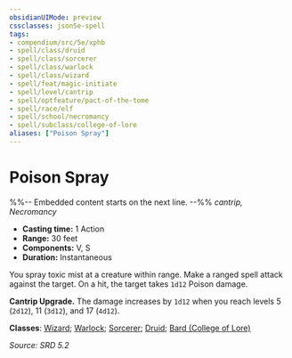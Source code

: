 ```yaml
---
obsidianUIMode: preview
cssclasses: json5e-spell
tags:
- compendium/src/5e/xphb
- spell/class/druid
- spell/class/sorcerer
- spell/class/warlock
- spell/class/wizard
- spell/feat/magic-initiate
- spell/level/cantrip
- spell/optfeature/pact-of-the-tome
- spell/race/elf
- spell/school/necromancy
- spell/subclass/college-of-lore
aliases: ["Poison Spray"]
---
```

# Poison Spray
%%-- Embedded content starts on the next line. --%%
*cantrip, Necromancy*  

- **Casting time:** 1 Action
- **Range:** 30 feet
- **Components:** V, S
- **Duration:** Instantaneous

You spray toxic mist at a creature within range. Make a ranged spell attack against the target. On a hit, the target takes `1d12` Poison damage.

**Cantrip Upgrade.** The damage increases by `1d12` when you reach levels 5 (`2d12`), 11 (`3d12`), and 17 (`4d12`).

**Classes**: [Wizard](compendium/lists/list-spells-classes-wizard.md); [Warlock](compendium/lists/list-spells-classes-warlock.md); [Sorcerer](compendium/lists/list-spells-classes-sorcerer.md); [Druid](compendium/lists/list-spells-classes-druid.md); [Bard (College of Lore)](compendium/lists/list-spells-classes-bard-xphb-college-of-lore-xphb.md "subclass=XPHB;class=XPHB")

*Source: SRD 5.2*